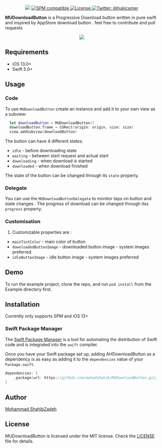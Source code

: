 
<p align="center">
    <img src="https://img.shields.io/badge/Swift-5.0-orange.svg" />
    <a href="https://img.shields.io/badge/Swift_Package_Manager-compatible-orange">
        <img src="https://img.shields.io/badge/Swift_Package_Manager-compatible-orange" alt="SPM compatible">
    </a>
    <a href="">
        <img src="https://img.shields.io/badge/Licence-MIT-green.svg" alt="License">
    </a>
    <a href="https://twitter.com/hukicamer">
        <img src="https://img.shields.io/badge/contact-%40hukicamer-blue.svg?style=flat" alt="Twitter: @hukicamer" />
    </a>
</p>

**MUDownloadButton** is a Progressive Download button written in pure swift and inspired by AppStore download button . feel free to contribute and pull requests

<p align="center"><img src="https://raw.githubusercontent.com/amerhukic/AHDownloadButton/master/Demo.gif"/>
</p>

## Requirements

- iOS 13.0+
- Swift 5.0+

## Usage

### Code
To use `MUDownloadButton` create an instance and add it to your own view as a subview:
```swift
  let downloadButton = MUDownloadButton()
  downloadButton.frame = CGRect(origin: origin, size: size)
  view.addSubview(downloadButton)
```
The button can have 4 different states:
- `idle` - before downloading state
- `waiting` - between start request and actual start
- `downloading` - when download is started
- `downloaded` - when download finished

The state of the button can be changed through its `state` property.


### Delegate
You can use the `MUDownloadButtonDelegate` to monitor taps on button and state changes .
 The progress of download can be changed through itss `progress` property.


### Customisation



1. Customizable properties are  :

  - `mainTintColor` - main color of button
  - `downloadedButtonImage` - downloaded button image - system images preferred
  - `idleButtonImage` - idle button image - system images preferred
 


## Demo

To run the example project, clone the repo, and run `pod install` from the Example directory first.

## Installation
 Currently only supports SPM and iOS 13+
### Swift Package Manager

The [Swift Package Manager](https://swift.org/package-manager/) is a tool for automating the distribution of Swift code and is integrated into the `swift` compiler.

Once you have your Swift package set up, adding AHDownloadButton as a dependency is as easy as adding it to the `dependencies` value of your `Package.swift`.

```swift
dependencies: [
    .package(url: https://github.com/mahadshahib/MUDownloadButton.git, .upToNextMajor(from: "0.9.9"))
]
```

## Author

[Mohammad ShahibZadeh](https://t.me/cheetateam)

## License

MUDownloadButton is licensed under the MIT license. Check the [LICENSE](LICENSE) file for details.
